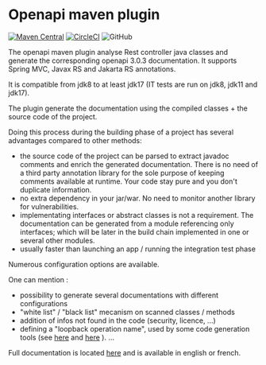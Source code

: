 # Openapi maven plugin

[![Maven Central](https://img.shields.io/maven-central/v/io.github.kbuntrock/openapi-maven-plugin.svg?label=Maven%20Central)](https://search.maven.org/search?q=g:%22io.github.kbuntrock%22%20AND%20a:%22openapi-maven-plugin%22)
[![CircleCI](https://circleci.com/gh/kbuntrock/openapi-maven-plugin/tree/dev.svg?style=shield)](https://circleci.com/gh/kbuntrock/openapi-maven-plugin/tree/dev)
![GitHub](https://img.shields.io/github/license/kbuntrock/openapi-maven-plugin?color=blue)

The openapi maven plugin analyse Rest controller java classes and generate the corresponding openapi 3.0.3 documentation. It supports Spring MVC, Javax RS and Jakarta RS annotations.

It is compatible from jdk8 to at least jdk17 (IT tests are run on jdk8, jdk11 and jdk17).

The plugin generate the documentation using the compiled classes + the source code of the project.

Doing this process during the building phase of a project has several advantages compared to other methods:
- the source code of the project can be parsed to extract javadoc comments and enrich the generated documentation. There is no need of a third party annotation library for the sole purpose of keeping comments available at runtime. Your code stay pure and you don't duplicate information.
- no extra dependency in your jar/war. No need to monitor another library for vulnerabilities.
- implementating interfaces or abstract classes is not a requirement. The documentation can be generated from a module referencing only interfaces; which will be later in the build chain implemented in one or several other modules.
- usually faster than launching an app / running the integration test phase

Numerous configuration options are available.

One can mention : 
- possibility to generate several documentations with different configurations
- "white list" / "black list" mecanism on scanned classes / methods
- addition of infos not found in the code (security, licence, ...)
- defining a "loopback operation name", used by some code generation tools (see [here](https://loopback.io/doc/en/lb4/Decorators_openapi.html) and [here](https://github.com/cyclosproject/ng-openapi-gen) ).
...

Full documentation is located [here](https://kbuntrock.github.io/openapi-maven-plugin) and is available in english or french.
